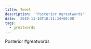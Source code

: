 ```yaml
---
title: Tweet
description: '"Posterior #greatwords"'
date: '2010-11-10T18:11:34+00:00'
tags:
  - greatwords
---
```

Posterior #greatwords
